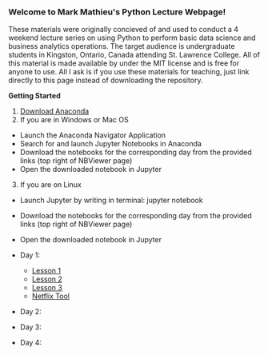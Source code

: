 ### Welcome to Mark Mathieu's Python Lecture Webpage!
These materials were originally concieved of and used to conduct a 4 weekend lecture series on using Python to perform basic data science and business analytics operations. The target audience is undergraduate students in Kingston, Ontario, Canada attending St. Lawrence College. All of this material is made available by under the MIT license and is free for anyone to use. All I ask is if you use these materials for teaching, just link directly to this page instead of downloading the repository.

**Getting Started** 
1. [Download Anaconda](https://www.anaconda.com/download)
2. If you are in Windows or Mac OS
 * Launch the Anaconda Navigator Application
 * Search for and launch Jupyter Notebooks in Anaconda
 * Download the notebooks for the corresponding day from the provided links (top right of NBViewer page)
 * Open the downloaded notebook in Jupyter
3. If you are on Linux
 * Launch Jupyter by writing in terminal: jupyter notebook
 * Download the notebooks for the corresponding day from the provided links (top right of NBViewer page)
 * Open the downloaded notebook in Jupyter

* Day 1:
  * [Lesson 1](https://nbviewer.jupyter.org/github/xxTripleMxx/PyLectures/blob/master/Python%20Lesson%201.ipynb)
  * [Lesson 2](https://nbviewer.jupyter.org/github/xxTripleMxx/PyLectures/blob/master/Python%20Lesson%202.ipynb)
  * [Lesson 3](https://nbviewer.jupyter.org/github/xxTripleMxx/PyLectures/blob/master/Python%20Lesson%203.ipynb)
  * [Netflix Tool](https://nbviewer.jupyter.org/github/xxTripleMxx/PyLectures/blob/master/Tool%20%231%20-%20Netflix%20Categories.ipynb)
* Day 2:
* Day 3:
* Day 4:
